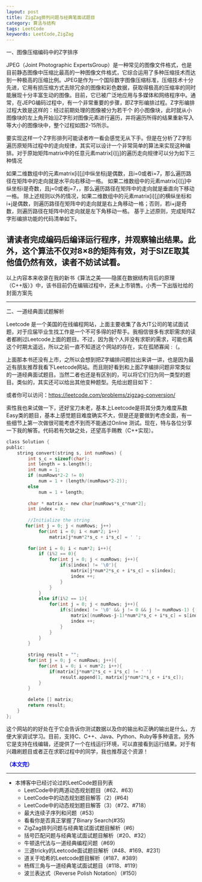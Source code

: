 ```yaml
---
layout: post
title: ZigZag排列问题与经典笔面试题目
category: 算法与结构
tags: LeetCode
keywords: LeetCode,ZigZag
---
```


一、图像压缩编码中的Z字排序

JPEG（Joint Photographic ExpertsGroup）是一种常见的图像文件格式，也是目前静态图像中压缩比最高的一种图像文件格式，它综合运用了多种压缩技术而达到一种极高的压缩比例。JPEG是作为一个国际数字图像压缩标准，压缩技术十分先进，它用有损压缩方式去除冗余的图像和彩色数据，获取得极高的压缩率的同时能展现十分丰富生动的图像。目前，它已被广泛地应用与多媒体和网络程序中。通常，在JEPG编码过程中，有一个非常重要的步骤，即Z字形编排过程。Z字形编排过程大致是这样的：经过前期处理的图像被分为若干个 的小图像块，此时就从小图像块的左上角开始沿Z字形对图像元素进行遍历，并将遍历所得的结果重新写入等大小的图像块中，整个过程如图2-15所示。



要实现这样一个Z字形排列可能读者咋一看会感觉无从下手。但是在分析了Z字形遍历原矩阵过程中的走向规律，其实可以设计一个非常简单的算法来实现这种编排。对于原始矩阵matrix中的任意元素matrix[i][j]的遍历走向规律可以分为如下三种情况

如果二维数组中的元素matrix[i][j]中纵坐标j是偶数，且i=0或者i=7，那么遍历路径在矩阵中的走向就是水平向右移动一格。
如果二维数组中的元素matrix[i][j]中纵坐标i是奇数，且j=0或者j=7，，那么遍历路径在矩阵中的走向就是垂直向下移动一格。
除上述规则以外的情况，如果二维数组中的元素matrix[i][j]的横纵坐标和i+j是偶数，则遍历路径在矩阵中的走向就是右上角移动一格；否则，若i+j是奇数，则遍历路径在矩阵中的走向就是左下角移动一格。
基于上述原则，完成矩阵Z字形编排功能的代码清单如下。

请读者完成编码后编译运行程序，并观察输出结果。此外，这个算法不仅对8×8的矩阵有效，对于SIZE取其他值仍然有效，读者不妨试试看。
---------------------------------

以上内容本来收录在我的新书《算法之美——隐匿在数据结构背后的原理（C++版）》中，该书目前仍在编辑过程中，还未上市销售。小秀一下出版社给的封面方案先

---------------------------------

二、一道经典面试题解析

Leetcode 是一个美国的在线编程网站，上面主要收集了各大IT公司的笔试面试题，对于应届毕业生找工作是一个不可多得的好帮手。我相信很多有求职需求的读者都刷过Leetcode上面的题目。不过，因为我个人并没有求职的需求，可能也离这个时期太遥远，所以之前一直不知道这个网站的存在，实在孤陋寡闻 :（。

上面那本书还没有上市，之所以会想到把Z字编排问题拉出来讲一讲，也是因为最近有朋友推荐我看下Leetcode网站。而且刚好看到和上面Z字编排问题非常类似的一道经典面试题目。当然二者也还是有区别的，可以将它们归为同一类型的题目。类似的，其实还可以给出其他变种题型。先给出题目如下：

或者你可以访问：https://leetcode.com/problems/zigzag-conversion/ 

索性我也来试做一下，还好宝刀未老，基本上Leetcode是将其分类为难度系数Easy类的题目，基本上感觉题目难度确实不大，但是还是要做到考虑全面，有一些细节上第一次做很可能考虑不到而不能通过Online 测试。现在，特与各位分享一下我的解答。代码若有欠缺之处，还望高手赐教（C++实现）。

```c
class Solution {
public:
    string convert(string s, int numRows) {
    	int s_c = sizeof(char);
        int length = s.length();
        int num = 1;       
        if (numRows*2-2 != 0)
        	num = 1 + (length/(numRows*2-2));
        else 
        	num = 1 + length;
        
        char * matrix = new char[numRows*s_c*num*2];
        int index = 0;
		
		//Initialize the string
       for(int j = 0; j < numRows; j++)
			for(int i = 0; i < num*2; i++)
				matrix[j*num*2*s_c + i*s_c] = ' ';
        
        for(int i = 0; i < num*2; i++){
        	if (i%2 == 0){
			    for(int j = 0; j < numRows; j++){
			    	if(s[index] != '\0'){
			    		matrix[j*num*2*s_c + i*s_c] = s[index];
						index ++;
					}
				}
			}
			else if(i%2 == 1){
				for(int j = 0; j < numRows; j++){
			    	if(s[index] != '\0' && j != 0 && j != numRows-1) {
			    		matrix[(numRows-j-1)*num*2*s_c + i*s_c] = s[index];
						index ++;
					}
				}	
			}
		}	
		
		string result = "";
		for(int j = 0; j < numRows; j++){
			for(int i = 0; i < num*2; i++){
				if(matrix[j*num*2*s_c + i*s_c] != ' ')
					result.append(1, matrix[j*num*2*s_c + i*s_c]);
			}
		}
		
		delete [] matrix;
		return result;
    }
};
```

这个网站的的好处在于它会告诉你测试数据以及你的输出和正确的输出是什么，方便大家调试学习。目前，支持C、C++、Java、Python、Ruby等多种语言。另外它是支持在线编辑，还提供了一个在线运行环境，可以直接看到运行结果。对于有兴趣刷题目或者正在求职过程中的同学，我也推荐这个资源！

<span style="color:blue">**（本文完）**</span>

------------------------------
- 本博客中已经讨论过的LeetCode题目列表
  + LeetCode中的两道动态规划题目（#62、#63）
  + LeetCode中的动态规划题目解答（2）(#64)
  + LeetCode中的动态规划题目解答（3）（#72、#718）
  + 最大连续子序列和问题（#53）
  + 看看你是否真正掌握了Binary Search(#35)
  + ZigZag排列问题与经典笔试面试题目解析（#6）
  + 括号匹配问题与经典笔试面试题目解析（#20、#32） 
  + 牛顿迭代法与一道经典编程问题（#69）
  + 三道tricky的Leetcode面试题目解析（#48、#169、#231）
  + 道关于哈希的Leetcode题目解析（#187、#389）
  + 杨辉三角与一道经典笔试面试题目（#118、#119）
  + 波兰表达式（Reverse Polish Notation）（#150）
  
  
